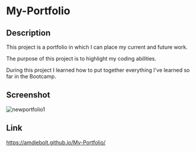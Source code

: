# My-Portfolio

## Description

This project is a portfolio in which I can place my current and future work. 

The purpose of this project is to highlight my coding abilities. 

During this project I learned how to put together everything I've learned so far in the Bootcamp.

## Screenshot

![newportfolio1](https://user-images.githubusercontent.com/89421292/140623010-c3bde8fe-5cbf-4bed-8be9-b3e2e2bf6c48.PNG)

## Link

https://amdiebolt.github.io/My-Portfolio/


